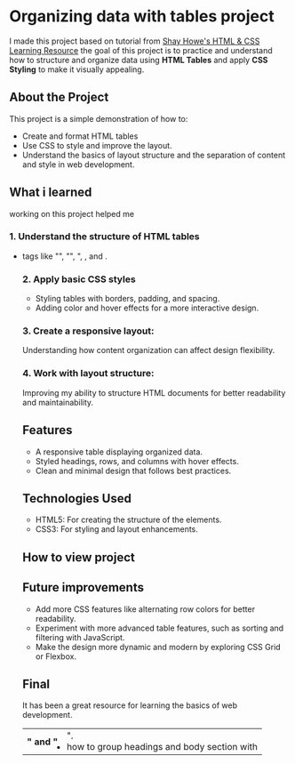 # Organizing data with tables project
I made this project based on tutorial from [Shay Howe's HTML & CSS Learning Resource](https://learn.shayhowe.com/practice/organizing-data-with-tables/index.html) the goal of this project is to practice and understand how to structure and organize data using **HTML Tables** and apply **CSS Styling** to make it visually appealing. 

## About the Project
This project is a simple demonstration of how to:

- Create and format HTML tables
- Use CSS to style and improve the layout.
- Understand the basics of layout structure and the separation of content and style in web development.

## What i learned 
working on this project helped me 

### 1. Understand the structure of HTML tables 
- tags like "<table>", "<tr>", "<th>" and "<td>".
- how to group headings and body section with <thead>, <tbody>, and <tfood>.

### 2. Apply basic CSS styles 
- Styling tables with borders, padding, and spacing.
- Adding color and hover effects for a more interactive design.

### 3. Create a responsive layout:
Understanding how content organization can affect design flexibility.

### 4. Work with layout structure:
Improving my ability to structure HTML documents for better readability and maintainability.

## Features
- A responsive table displaying organized data.
- Styled headings, rows, and columns with hover effects.
- Clean and minimal design that follows best practices.

## Technologies Used
- HTML5: For creating the structure of the elements.
- CSS3: For styling and layout enhancements.

## How to view project 

## Future improvements
- Add more CSS features like alternating row colors for better readability.
- Experiment with more advanced table features, such as sorting and filtering with JavaScript.
- Make the design more dynamic and modern by exploring CSS Grid or Flexbox.

## Final
It has been a great resource for learning the basics of web development. 
